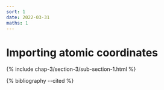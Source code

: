 ```yaml
---
sort: 1
date: 2022-03-31
maths: 1
---
```


# Importing atomic coordinates

{% include chap-3/section-3/sub-section-1.html %}

{% bibliography --cited %}

